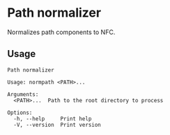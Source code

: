 # Path normalizer

Normalizes path components to NFC.

## Usage

```console
Path normalizer

Usage: normpath <PATH>...

Arguments:
  <PATH>...  Path to the root directory to process

Options:
  -h, --help     Print help
  -V, --version  Print version
```
